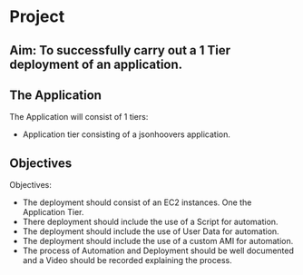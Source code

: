 # Project

## Aim: To successfully carry out a 1 Tier deployment of an application.

## The Application
The Application will consist of 1 tiers:
- Application tier consisting of a jsonhoovers application.

## Objectives   

Objectives:
- The deployment should consist of an EC2 instances. One the Application Tier.
- There deployment should include the use of a Script for automation.
- The deployment should include the use of User Data for automation.
- The deployment should include the use of a custom AMI for automation.
- The process of Automation and Deployment should be well documented and a Video should be recorded explaining the process.
